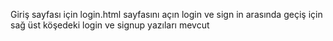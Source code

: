 Giriş sayfası için login.html sayfasını açın
login ve sign in arasında geçiş için sağ üst köşedeki login ve signup yazıları mevcut

